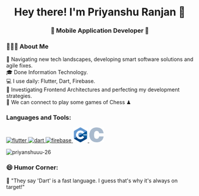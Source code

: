 <h1 align="center">Hey there! I'm Priyanshu Ranjan 👋</h1>
<h3 align="center">🫧 Mobile Application Developer 🫧</h3>

<h3 align="left">👨🏻‍💻 About Me</h3>
<p align="left">
  🔧 Navigating new tech landscapes, developing smart software solutions and agile fixes.<br>
  🎓 Done Information Technology.<br>
  💻 I use daily: Flutter, Dart, Firebase.<br>
  🫠 Investigating Frontend Architectures and perfecting my development strategies.<br>
  👯 We can connect to play some games of Chess ♟
</p>

<h3 align="left">Languages and Tools:</h3>
<p align="left">
  <a href="https://flutter.dev" target="_blank" rel="noreferrer">
    <img src="https://www.vectorlogo.zone/logos/flutterio/flutterio-icon.svg" alt="flutter" width="40" height="40"/>
  </a>
  <a href="https://dart.dev" target="_blank" rel="noreferrer">
    <img src="https://www.vectorlogo.zone/logos/dartlang/dartlang-icon.svg" alt="dart" width="40" height="40"/>
  </a>
  <a href="https://firebase.google.com/" target="_blank" rel="noreferrer">
    <img src="https://www.vectorlogo.zone/logos/firebase/firebase-icon.svg" alt="firebase" width="40" height="40"/>
  </a>
  <a href="https://www.w3schools.com/cpp/" target="_blank" rel="noreferrer">
    <img src="https://raw.githubusercontent.com/devicons/devicon/master/icons/cplusplus/cplusplus-original.svg" alt="cplusplus" width="40" height="40"/>
  </a>
  <a href="https://www.cprogramming.com/" target="_blank" rel="noreferrer">
    <img src="https://raw.githubusercontent.com/devicons/devicon/master/icons/c/c-original.svg" alt="c" width="40" height="40"/>
  </a>
</p>


<p><img align="center" src="https://github-readme-stats.vercel.app/api/top-langs?username=priyanshuuu-26&show_icons=true&locale=en&layout=compact" alt="priyanshuuu-26" /></p>


<h3 align="left">😄 Humor Corner:</h3>
<p align="left">
  🚀 "They say 'Dart' is a fast language. I guess that's why it's always on target!"<br>
</p>

